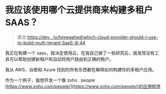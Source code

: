# 我应该使用哪个云提供商来构建多租户 SAAS？

> 原文:[https://dev . to/himegahed/which-cloud-provider-should-I-use-to-build-multi-tenant-SaaS-4l 44](https://dev.to/himamegahed/which-cloud-provider-should-i-use-to-build-multi-tenant-saas-4l44)

我正在构建一个 saas，我决定使用云，在我自己做了一些研究后，我发现没有工具可以帮助创建新租户和自动将用户路由到正确的租户。

我从 AWS、谷歌和 Azure 找到的所有东西都在解释如何构建你的多租户应用。

作为一个例子，我想开发一个像 zoho . people
[https://www.zoho.com/people/](https://www.zoho.com/people/)的应用程序